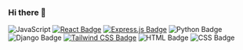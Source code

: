 ### Hi there 👋

<!--
**WinterAmlaw/WinterAmlaw** is a ✨ _special_ ✨ repository because its `README.md` (this file) appears on your GitHub profile.

Here are some ideas to get you started:

- 🔭 I’m currently working on ...
- 🌱 I’m currently learning ...
- 👯 I’m looking to collaborate on ...
- 🤔 I’m looking for help with ...
- 💬 Ask me about ...
- 📫 How to reach me: ...
- 😄 Pronouns: ...
- ⚡ Fun fact: ...
-->
![JavaScript](https://img.shields.io/badge/-JavaScript-yellow?style=flat-square&logo=javascript&logoColor=white)
[![React Badge](https://img.shields.io/badge/-React-blue?logo=react&logoColor=white&style=flat)](https://reactjs.org/)
[![Express.js Badge](https://img.shields.io/badge/-Express.js-000?logo=express&style=flat)](https://expressjs.com/)
![Python Badge](https://img.shields.io/badge/-Python-3776AB?style=flat-square&logo=python&logoColor=white)
![Django Badge](https://img.shields.io/badge/-Django-092E20?style=flat-square&logo=django&logoColor=white)
[![Tailwind CSS Badge](https://img.shields.io/badge/-Tailwind%20CSS-38B2AC?logo=tailwind-css&logoColor=white&style=flat)](https://tailwindcss.com/)
![HTML Badge](https://img.shields.io/badge/-HTML-E34F26?style=flat-square&logo=html5&logoColor=white)
![CSS Badge](https://img.shields.io/badge/-CSS-1572B6?style=flat-square&logo=css3&logoColor=white)


